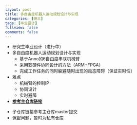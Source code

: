 ```yaml
---
layout: post
title: 多自由度机器人运动规划设计与实现
categories: [研三]
tags: [毕业设计]
fullview: false
comments: false
---
```


* 研究生毕业设计（进行中）
* 多自由度机器人运动规划设计与实现
    - 基于Anno的6自由度串联机械臂
    - 采用软硬件协同设计的方法（ARM+FPGA）
    - 完成工作任务的同时躲避随时出现的动态障碍（保证实时性）
* 难点
    - 机械臂的控制IP
    - 协同设计
    - 实时避障
* [**参考主仓库链接**](https://github.com/whutddk/PRM_robotic_arm)

<!-- more -->

* 子仓库链接参考主仓库master提交
* 保密问题，暂时为私有仓库

